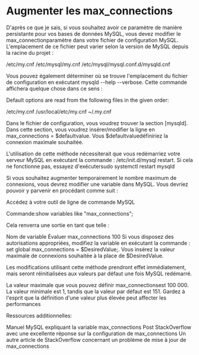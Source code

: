 # Augmenter les max_connections

D'après ce que je sais, si vous souhaitez avoir ce paramètre de manière persistante pour vos bases de données MySQL, vous devez modifier le max_connectionparamètre dans votre fichier de configuration MySQL. L'emplacement de ce fichier peut varier selon la version de MySQL depuis la racine du projet :

/etc/my.cnf
/etc/mysql/my.cnf
/etc/mysql/mysql.conf.d/mysqld.cnf

Vous pouvez également déterminer où se trouve l'emplacement du fichier de configuration en exécutant mysqld --help --verbose. Cette commande affichera quelque chose dans ce sens :

Default options are read from the following files in the given order:

/etc/my.cnf /usr/local/etc/my.cnf ~/.my.cnf

Dans le fichier de configuration, vous voudrez trouver la section [mysqld]. Dans cette section, vous voudrez insérer/modifier la ligne en max_connections = $defaultvalue. Vous $defaultvaluedéfiniriez la connexion maximale souhaitée.

L'utilisation de cette méthode nécessiterait que vous redémarriez votre serveur MySQL en exécutant la commande : /etc/init.d/mysql restart. Si cela ne fonctionne pas, essayez d'exécutersudo systemctl restart mysqld

Si vous souhaitez augmenter temporairement le nombre maximum de connexions, vous devrez modifier une variable dans MySQL. Vous devriez pouvoir y parvenir en procédant comme suit :

Accédez à votre outil de ligne de commande MySQL

Commande:show variables like "max_connections";

Cela renverra une sortie en tant que telle :

Nom de variable	Évaluer
max_connections	100
Si vous disposez des autorisations appropriées, modifiez la variable en exécutant la commande : set global max_connections = $DesiredValue;. Vous insérez la valeur maximale de connexions souhaitée à la place de $DesiredValue.

Les modifications utilisant cette méthode prendront effet immédiatement, mais seront réinitialisées aux valeurs par défaut une fois MySQL redémarré.

La valeur maximale que vous pouvez définir max_connectionsest 100 000. La valeur minimale est 1, tandis que la valeur par défaut est 151. Gardez à l'esprit que la définition d'une valeur plus élevée peut affecter les performances 

Ressources additionnelles:

Manuel MySQL expliquant la variable max_connections
Post StackOverflow avec une excellente réponse sur la configuration de max_connections
Un autre article de StackOverflow concernant un problème de mise à jour de max_connections